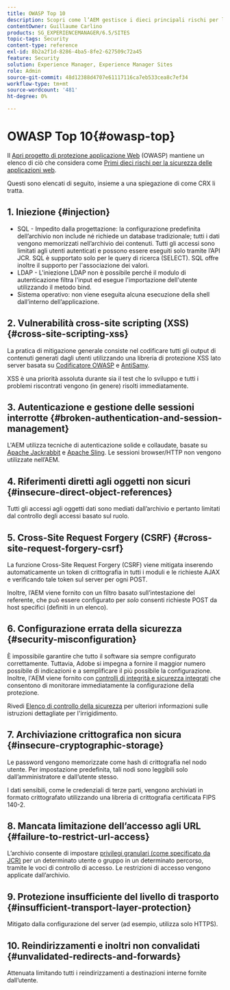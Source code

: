 ```yaml
---
title: OWASP Top 10
description: Scopri come l’AEM gestisce i dieci principali rischi per la sicurezza OWASP.
contentOwner: Guillaume Carlino
products: SG_EXPERIENCEMANAGER/6.5/SITES
topic-tags: Security
content-type: reference
exl-id: 8b2a2f1d-8286-4ba5-8fe2-627509c72a45
feature: Security
solution: Experience Manager, Experience Manager Sites
role: Admin
source-git-commit: 48d12388d4707e61117116ca7eb533cea8c7ef34
workflow-type: tm+mt
source-wordcount: '481'
ht-degree: 0%

---
```


# OWASP Top 10{#owasp-top}

Il [Apri progetto di protezione applicazione Web](https://owasp.org/) (OWASP) mantiene un elenco di ciò che considera come [Primi dieci rischi per la sicurezza delle applicazioni web](https://owasp.org/www-project-top-ten/).

Questi sono elencati di seguito, insieme a una spiegazione di come CRX li tratta.

## 1. Iniezione {#injection}

* SQL - Impedito dalla progettazione: la configurazione predefinita dell’archivio non include né richiede un database tradizionale; tutti i dati vengono memorizzati nell’archivio dei contenuti. Tutti gli accessi sono limitati agli utenti autenticati e possono essere eseguiti solo tramite l’API JCR. SQL è supportato solo per le query di ricerca (SELECT). SQL offre inoltre il supporto per l&#39;associazione dei valori.
* LDAP - L&#39;iniezione LDAP non è possibile perché il modulo di autenticazione filtra l&#39;input ed esegue l&#39;importazione dell&#39;utente utilizzando il metodo bind.
* Sistema operativo: non viene eseguita alcuna esecuzione della shell dall’interno dell’applicazione.

## 2. Vulnerabilità cross-site scripting (XSS) {#cross-site-scripting-xss}

La pratica di mitigazione generale consiste nel codificare tutti gli output di contenuti generati dagli utenti utilizzando una libreria di protezione XSS lato server basata su [Codificatore OWASP](https://owasp.org/www-project-java-encoder/) e [AntiSamy](https://wiki.owasp.org/index.php/Category:OWASP_AntiSamy_Project).

XSS è una priorità assoluta durante sia il test che lo sviluppo e tutti i problemi riscontrati vengono (in genere) risolti immediatamente.

## 3. Autenticazione e gestione delle sessioni interrotte {#broken-authentication-and-session-management}

L&#39;AEM utilizza tecniche di autenticazione solide e collaudate, basate su [Apache Jackrabbit](https://jackrabbit.apache.org/jcr/index.html) e [Apache Sling](https://sling.apache.org/). Le sessioni browser/HTTP non vengono utilizzate nell’AEM.

## 4. Riferimenti diretti agli oggetti non sicuri {#insecure-direct-object-references}

Tutti gli accessi agli oggetti dati sono mediati dall’archivio e pertanto limitati dal controllo degli accessi basato sul ruolo.

## 5. Cross-Site Request Forgery (CSRF) {#cross-site-request-forgery-csrf}

La funzione Cross-Site Request Forgery (CSRF) viene mitigata inserendo automaticamente un token di crittografia in tutti i moduli e le richieste AJAX e verificando tale token sul server per ogni POST.

Inoltre, l’AEM viene fornito con un filtro basato sull’intestazione del referente, che può essere configurato per *solo* consenti richieste POST da host specifici (definiti in un elenco).

## 6. Configurazione errata della sicurezza {#security-misconfiguration}

È impossibile garantire che tutto il software sia sempre configurato correttamente. Tuttavia, Adobe si impegna a fornire il maggior numero possibile di indicazioni e a semplificare il più possibile la configurazione. Inoltre, l&#39;AEM viene fornito con [controlli di integrità e sicurezza integrati](/help/sites-administering/operations-dashboard.md) che consentono di monitorare immediatamente la configurazione della protezione.

Rivedi [Elenco di controllo della sicurezza](/help/sites-administering/security-checklist.md) per ulteriori informazioni sulle istruzioni dettagliate per l&#39;irrigidimento.

## 7. Archiviazione crittografica non sicura {#insecure-cryptographic-storage}

Le password vengono memorizzate come hash di crittografia nel nodo utente. Per impostazione predefinita, tali nodi sono leggibili solo dall’amministratore e dall’utente stesso.

I dati sensibili, come le credenziali di terze parti, vengono archiviati in formato crittografato utilizzando una libreria di crittografia certificata FIPS 140-2.

## 8. Mancata limitazione dell’accesso agli URL {#failure-to-restrict-url-access}

L’archivio consente di impostare [privilegi granulari (come specificato da JCR)](https://developer.adobe.com/experience-manager/reference-materials/spec/jcr/2.0/16_Access_Control_Management.html) per un determinato utente o gruppo in un determinato percorso, tramite le voci di controllo di accesso. Le restrizioni di accesso vengono applicate dall’archivio.

## 9. Protezione insufficiente del livello di trasporto {#insufficient-transport-layer-protection}

Mitigato dalla configurazione del server (ad esempio, utilizza solo HTTPS).

## 10. Reindirizzamenti e inoltri non convalidati {#unvalidated-redirects-and-forwards}

Attenuata limitando tutti i reindirizzamenti a destinazioni interne fornite dall’utente.
